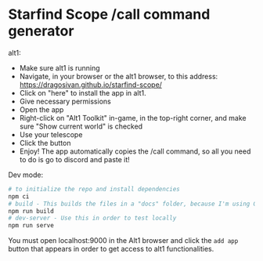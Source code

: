 # Starfind Scope /call command generator

alt1:

- Make sure alt1 is running
- Navigate, in your browser or the alt1 browser, to this address: https://dragosivan.github.io/starfind-scope/
- Click on "here" to install the app in alt1.
- Give necessary permissions
- Open the app
- Right-click on "Alt1 Toolkit" in-game, in the top-right corner, and make sure "Show current world" is checked
- Use your telescope
- Click the button
- Enjoy! The app automatically copies the /call command, so all you need to do is go to discord and paste it!

Dev mode:

```sh
# to initialize the repo and install dependencies
npm ci
# build - This builds the files in a "docs" folder, because I'm using Github Pages to deploy the app
npm run build
# dev-server - Use this in order to test locally
npm run serve
```

You must open localhost:9000 in the Alt1 browser and click the `add app` button that appears in order to get access to alt1 functionalities.
